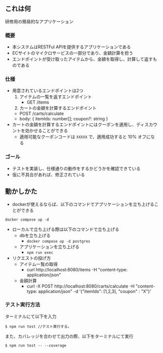 ## これは何

研修用の簡易的なアプリケーション

 ### 概要

- 本システムはRESTFul APIを提供するアプリケーションである
- ECサイトのマイクロサービスの一部分であり、金額計算を担う
- エンドポイントが受け取ったアイテムから、金額を取得し、計算して返すものである

### 仕様

- 用意されているエンドポイントは2つ
  1. アイテムの一覧を返すエンドポイント
     - GET /items
  2. カートの金額を計算するエンドポイント
    - POST /carts/calculate
    - body: { itemIds: number[]; coupon?: string }
- カートの金額を計算するエンドポイントにはクーポンを適用し、ディスカウントを効かせることができる
  - 適用可能なクーポンコードは `XXXXX` で、適用成功すると 10% オフになる

### ゴール

- テストを実装し、仕様通りの動作をするかどうかを確認できている
- 仮に不具合があれば、修正されている

## 動かしかた

- dockerが使えるならば、以下のコマンドでアプリケーションを立ち上げることができる

```
docker compose up -d 
```

- ローカルで立ち上げる際は以下のコマンドで立ち上げる
  - dbを立ち上げる
    - `docker compose up -d postgres`
  - アプリケーションを立ち上げる
    - `npm run exec` 
- リクエストの投げ方
  - アイテム一覧の取得
    - curl http://localhost:8080/items -H "content-type: application/json"
  - 金額計算
    - curl -X POST http://localhost:8080/carts/calculate -H "content-type: application/json" -d '{"itemIds": [1,2,3], "coupon" : "X"}'
    
### テスト実行方法
ターミナルにて以下を入力

```
$ npm run test //テスト実行する。
```
また、カバレッジを合わせて出力の際、以下をターミナルにて実行
```
$ npm run test -- --coverage
```
